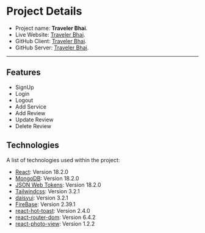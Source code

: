 # Project Details

- Project name: **Traveler Bhai**.
- Live Website: [Traveler Bhai](https://traveler-bhai.web.app/).
- GitHub Client: [Traveler Bhai](https://github.com/Porgramming-Hero-web-course/b6a11-service-review-client-side-rokib2000).
- GitHub Server: [Traveler Bhai](https://github.com/Porgramming-Hero-web-course/b6a11-service-review-server-side-rokib2000).

---

## Features

- SignUp
- Login
- Logout
- Add Service
- Add Review
- Update Review
- Delete Review

## Technologies

A list of technologies used within the project:

- [React](https://reactjs.org/): Version 18.2.0
- [MongoDB](https://www.mongodb.com/): Version 18.2.0
- [JSON Web Tokens](https://jwt.io/): Version 18.2.0
- [Tailwindcss](https://tailwindcss.com/): Version 3.2.1
- [daisyui](https://daisyui.com/): Version 3.2.1
- [FireBase](https://firebase.google.com/): Version 2.39.1
- [react-hot-toast](https://react-hot-toast.com/): Version 2.4.0
- [react-router-dom](https://reactrouter.com/en/main): Version 6.4.2
- [react-photo-view](https://www.npmjs.com/package/react-photo-view): Version 1.2.2

